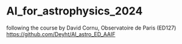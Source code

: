# AI_for_astrophysics_2024
following the course by David Cornu, Observatoire de Paris (ED127)
https://github.com/Deyht/AI_astro_ED_AAIF
